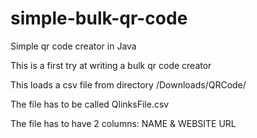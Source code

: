 # simple-bulk-qr-code
Simple qr code creator in Java
<p>This is a first try at writing a bulk qr code creator</p>
<p>This loads a csv file from directory /Downloads/QRCode/</p>
<p>The file has to be called QlinksFile.csv </p>
<p>The file has to have 2 columns: NAME & WEBSITE URL</p>
